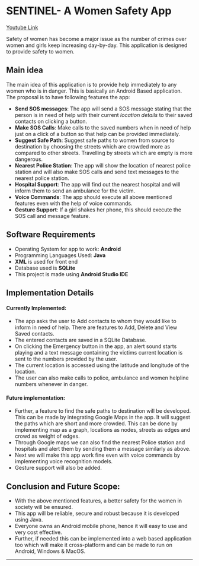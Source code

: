 # SENTINEL- A Women Safety App

[Youtube Link](https://youtu.be/ghuiehdhOWA)

Safety of women has become a major issue as the number of crimes over women and girls keep increasing day-by-day. This application is designed to provide safety to women.

## Main idea
The main idea of this application is to provide help immediately to any women who is in danger. This is basically an Android Based application. The proposal is to have following features the app:
- **Send SOS messages**: The app will send a SOS message stating that the person is in need of help with their current _location details_ to their saved contacts on clicking a button.
- **Make SOS Calls**: Make calls to the saved numbers when in need of help just on a click of a button so that help can be provided immediately.
- **Suggest Safe Path**: Suggest safe paths to women from source to destination by choosing the streets which are crowded more as compared to other streets. Travelling by streets which are empty is more dangerous.
- **Nearest Police Station**: The app will show the location of nearest police station and will also make SOS calls and send text messages to the nearest police station.
- **Hospital Support**: The app will find out the nearest hospital and will inform them to send an ambulance for the victim.
- **Voice Commands**: The app should execute all above mentioned features even with the help of voice commands.
- **Gesture Support**: If a girl shakes her phone, this should execute the SOS call and message feature.


## Software Requirements

- Operating System for app to work: **Android**
- Programming Languages Used: **Java**
- **XML** is used for front end
- Database used is **SQLite**
- This project is made using **Android Studio IDE**

## Implementation Details
#### Currently Implemented:
- The app asks the user to Add contacts to whom they would like to inform in need of help. There are features to Add, Delete and View Saved contacts.
- The entered contacts are saved in a SQLite Database.
- On clicking the Emergency button in the app, an alert sound starts playing and a text message containing the victims current location is sent to the numbers provided by the user.
- The current location is accessed using the latitude and longitude of the location.
- The user can also make calls to police, ambulance and women helpline numbers whenever in danger.

#### Future implementation:
- Further, a feature to find the safe paths to destination will be developed. This can be made by integrating Google Maps in the app. It will suggest the paths which are short and more crowded. This can be done by implementing map as a graph, locations as nodes, streets as edges and crowd as weight of edges. 
- Through Google maps we can also find the nearest Police station and hospitals and alert them by sending them a message similarly as above.
- Next we will make this app work fine even with voice commands by implementing voice recognition models.
- Gesture support will also be added.

## Conclusion and Future Scope:
- With the above mentioned features, a better safety for the women in society will be ensured.
- This app will be reliable, secure and robust because it is developed using Java.
- Everyone owns an Android mobile phone, hence it will easy to use and very cost effective.
- Further, if needed this can be implemented into a web based application too which will make it cross-platform and can be made to run on Android, Windows & MacOS.
-------

